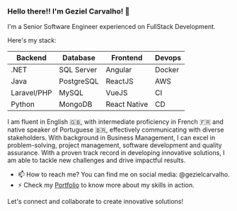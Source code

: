 ### Hello there!! I'm Geziel Carvalho! 👋

I'm a Senior Software Engineer experienced on FullStack Development.

Here's my stack:

| Backend       | Database   | Frontend     | Devops  |
| ------------- | ---------- | ------------ |---------|
| .NET          | SQL Server | Angular      | Docker  |
| Java          | PostgreSQL | ReactJS      |    AWS  |
| Laravel/PHP   | MySQL      | VueJS        |     CI  |
| Python        | MongoDB    | React Native |     CD  |

I am fluent in English 🇬🇧, with intermediate proficiency in French 🇫🇷 and native speaker of Portuguese 🇧🇷, effectively communicating with diverse stakeholders. With background in Business Management, I can excel in problem-solving, project management, software development and quality assurance. With a proven track record in developing innovative solutions, I am able to tackle new challenges and drive impactful results.

- 📫 How to reach me? You can find me on social media: @gezielcarvalho.
- ⚡ Check my [Portfolio](https://github.com/gezielcarvalho?tab=projects) to know more about my skills in action.

Let's connect and collaborate to create innovative solutions!
